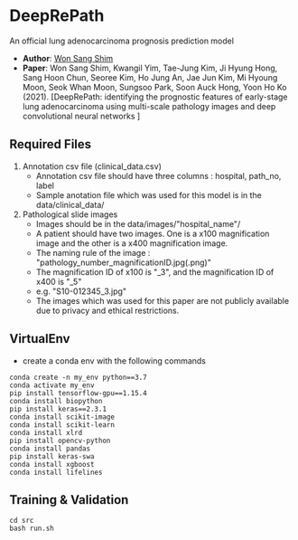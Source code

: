 # DeepRePath
An official lung adenocarcinoma prognosis prediction model

* **Author**: [Won Sang Shim](mailto:wsshim@deargen.me)
* **Paper**: Won Sang Shim, Kwangil Yim, Tae-Jung Kim, Ji Hyung Hong, Sang Hoon Chun, Seoree Kim, Ho Jung An, Jae Jun Kim, Mi Hyoung Moon, Seok Whan Moon, Sungsoo Park, Soon Auck Hong, Yoon Ho Ko (2021). [DeepRePath: identifying the prognostic features of early-stage lung adenocarcinoma using multi-scale pathology images and deep convolutional neural networks
]
## Required Files

1. Annotation csv file (clinical_data.csv)
    * Annotation csv file should have three columns : hospital, path_no, label
    * Sample anotation file which was used for this model is in the data/clinical_data/
2. Pathological slide images
    * Images should be in the data/images/"hospital_name"/
    * A patient should have two images. One is a x100 magnification image and the other is a x400 magnification image.
    * The naming rule of the image : "pathology_number_magnificationID.jpg(.png)"
    * The magnification ID of x100 is "_3", and the magnification ID of x400 is "_5"
    * e.g. "S10-012345_3.jpg"
    * The images which was used for this paper are not publicly available due to privacy and ethical restrictions.


## VirtualEnv

* create a conda env with the following commands

```
conda create -n my_env python==3.7
conda activate my_env
pip install tensorflow-gpu==1.15.4
conda install biopython
pip install keras==2.3.1
conda install scikit-image
conda install scikit-learn
conda install xlrd
pip install opencv-python
conda install pandas
pip install keras-swa
conda install xgboost
conda install lifelines
```


## Training & Validation

```
cd src
bash run.sh
```



